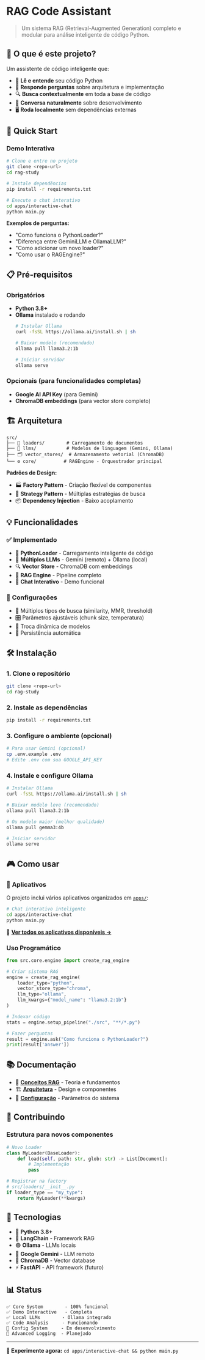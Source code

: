 # RAG Code Assistant

> Um sistema RAG (Retrieval-Augmented Generation) completo e modular para análise inteligente de código Python.

## 🎯 **O que é este projeto?**

Um assistente de código inteligente que:
- 📖 **Lê e entende** seu código Python
- 🤔 **Responde perguntas** sobre arquitetura e implementação
- 🔍 **Busca contextualmente** em toda a base de código
- 💬 **Conversa naturalmente** sobre desenvolvimento
- 🖥️ **Roda localmente** sem dependências externas

## 🚀 **Quick Start**

### Demo Interativa
```bash
# Clone e entre no projeto
git clone <repo-url>
cd rag-study

# Instale dependências
pip install -r requirements.txt

# Execute o chat interativo
cd apps/interactive-chat
python main.py
```

**Exemplos de perguntas:**
- "Como funciona o PythonLoader?"
- "Diferença entre GeminiLLM e OllamaLLM?"
- "Como adicionar um novo loader?"
- "Como usar o RAGEngine?"

## 📋 **Pré-requisitos**

### Obrigatórios
- **Python 3.8+**
- **Ollama** instalado e rodando
  ```bash
  # Instalar Ollama
  curl -fsSL https://ollama.ai/install.sh | sh
  
  # Baixar modelo (recomendado)
  ollama pull llama3.2:1b
  
  # Iniciar servidor
  ollama serve
  ```

### Opcionais (para funcionalidades completas)
- **Google AI API Key** (para Gemini)
- **ChromaDB embeddings** (para vector store completo)

## 🏗️ **Arquitetura**

```
src/
├── 📁 loaders/        # Carregamento de documentos
├── 🧠 llms/           # Modelos de linguagem (Gemini, Ollama)
├── 🗂️ vector_stores/  # Armazenamento vetorial (ChromaDB)
└── ⚙️ core/          # RAGEngine - Orquestrador principal
```

**Padrões de Design:**
- 🏭 **Factory Pattern** - Criação flexível de componentes
- 🔧 **Strategy Pattern** - Múltiplas estratégias de busca
- 📦 **Dependency Injection** - Baixo acoplamento

## 💡 **Funcionalidades**

### ✅ **Implementado**
- 🐍 **PythonLoader** - Carregamento inteligente de código
- 🤖 **Múltiplos LLMs** - Gemini (remoto) + Ollama (local)
- 🔍 **Vector Store** - ChromaDB com embeddings
- 🎯 **RAG Engine** - Pipeline completo
- 💬 **Chat Interativo** - Demo funcional

### 🔧 **Configurações**
- 📝 Múltiplos tipos de busca (similarity, MMR, threshold)
- 🎛️ Parâmetros ajustáveis (chunk size, temperatura)
- 🔄 Troca dinâmica de modelos
- 💾 Persistência automática

## 🛠️ **Instalação**

### 1. Clone o repositório
```bash
git clone <repo-url>
cd rag-study
```

### 2. Instale as dependências
```bash
pip install -r requirements.txt
```

### 3. Configure o ambiente (opcional)
```bash
# Para usar Gemini (opcional)
cp .env.example .env
# Edite .env com sua GOOGLE_API_KEY
```

### 4. Instale e configure Ollama
```bash
# Instalar Ollama
curl -fsSL https://ollama.ai/install.sh | sh

# Baixar modelo leve (recomendado)
ollama pull llama3.2:1b

# Ou modelo maior (melhor qualidade)
ollama pull gemma3:4b

# Iniciar servidor
ollama serve
```

## 🎮 **Como usar**

### 🚀 **Aplicativos**
O projeto inclui vários aplicativos organizados em [`apps/`](apps/):

```bash
# Chat interativo inteligente
cd apps/interactive-chat
python main.py
```

📱 **[Ver todos os aplicativos disponíveis →](apps/README.md)**

### Uso Programático
```python
from src.core.engine import create_rag_engine

# Criar sistema RAG
engine = create_rag_engine(
    loader_type="python",
    vector_store_type="chroma", 
    llm_type="ollama",
    llm_kwargs={"model_name": "llama3.2:1b"}
)

# Indexar código
stats = engine.setup_pipeline("./src", "**/*.py")

# Fazer perguntas
result = engine.ask("Como funciona o PythonLoader?")
print(result['answer'])
```

## 📚 **Documentação**

- 📖 **[Conceitos RAG](docs/rag-concepts.md)** - Teoria e fundamentos
- 🏗️ **[Arquitetura](docs/architecture.md)** - Design e componentes
- 🔧 **[Configuração](config.yaml)** - Parâmetros do sistema

## 🤝 **Contribuindo**

### Estrutura para novos componentes
```python
# Novo Loader
class MyLoader(BaseLoader):
    def load(self, path: str, glob: str) -> List[Document]:
        # Implementação
        pass

# Registrar na factory
# src/loaders/__init__.py
if loader_type == "my_type":
    return MyLoader(**kwargs)
```

## 🔬 **Tecnologias**

- 🐍 **Python 3.8+**
- 🦜 **LangChain** - Framework RAG
- 🟢 **Ollama** - LLMs locais
- 💎 **Google Gemini** - LLM remoto
- 🎨 **ChromaDB** - Vector database
- ⚡ **FastAPI** - API framework (futuro)

## 📊 **Status**

```
✅ Core System        - 100% funcional
✅ Demo Interactive   - Completa
✅ Local LLMs        - Ollama integrado
✅ Code Analysis     - Funcionando
🔄 Config System     - Em desenvolvimento
🔄 Advanced Logging  - Planejado
```

---

**🤖 Experimente agora:** `cd apps/interactive-chat && python main.py`
